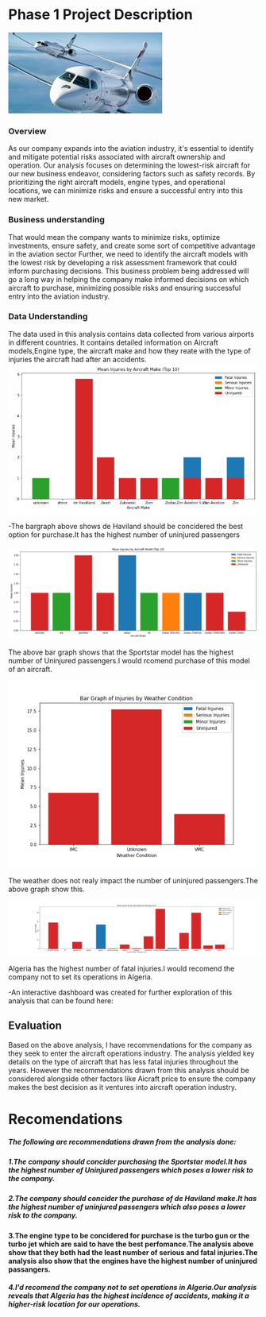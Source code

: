 # Phase 1 Project Description
![Image_Alt](https://github.com/nyange21/dsc-phase-1-project-v3/blob/aeeab43a5658df7a24c1b14d7f3744e4eac42ab7/aircraft.jpeg)
### Overview
As our company expands into the aviation industry, it's essential to identify and mitigate potential risks associated with aircraft ownership and operation. Our analysis focuses on determining the lowest-risk aircraft for our new business endeavor, considering factors such as safety records. By prioritizing the right aircraft models, engine types, and operational locations, we can minimize risks and ensure a successful entry into this new market.
### Business understanding
That would mean the company wants to minimize risks, optimize investments, ensure safety, and create some sort of competitive advantage in the aviation sector
Further, we need to identify the aircraft models with the lowest risk by developing a risk assessment framework that could inform purchasing decisions.
This business problem being addressed will go a long way in helping the company make informed decisions on which aircraft to purchase, minimizing possible risks and ensuring successful entry into the aviation industry.

### Data Understanding
The data used in this analysis contains data collected from various airports in different countries. It contains detailed information on Aircraft models,Engine type, the aircraft make and how they reate with the type of injuries the aircraft had after an accidents.
![Image_Alt](https://github.com/nyange21/dsc-phase-1-project-v3/blob/aeeab43a5658df7a24c1b14d7f3744e4eac42ab7/graph1.png)

-The bargraph above shows de Haviland should be concidered the best option for purchase.It has the highest number of uninjured passengers

![Image_Alt](https://github.com/nyange21/dsc-phase-1-project-v3/blob/aeeab43a5658df7a24c1b14d7f3744e4eac42ab7/graph2.png)

The above bar graph shows that the Sportstar model has the highest number of Uninjured passengers.I would rcomend purchase of this model of an aircraft.

![Image_Alt](https://github.com/nyange21/dsc-phase-1-project-v3/blob/aeeab43a5658df7a24c1b14d7f3744e4eac42ab7/graph3.png)

The weather does not realy impact the number of uninjured passengers.The above graph show this.

![Image_Alt](https://github.com/nyange21/dsc-phase-1-project-v3/blob/aeeab43a5658df7a24c1b14d7f3744e4eac42ab7/graph.png)

Algeria has the highest number of fatal injuries.I would recomend the company not to set its operations in Algeria.


-An interactive dashboard was created for further exploration of this analysis that can be found here:


## Evaluation
 Based on the above analysis, I have  recommendations for the company as they seek to enter the aircraft operations industry. The analysis yielded key details on the type of aircraft that has less fatal injuries throughout the years.
 However the recommendations drawn from this analysis should be considered alongside other factors like Aicraft price to ensure the company makes the best decision as it ventures into aircraft operation industry.

# Recomendations
##### The following are recommendations drawn from the analysis done:
##### 1.The company should concider purchasing the Sportstar model.It has the highest number of Uninjured passengers which poses a lower risk to the company.
##### 2.The company should concider the purchase of de Haviland make.It has the highest number of uninjured passengers which also poses a lower risk to the company.
#### 3.The engine type to be concidered for purchase is the turbo gun or the turbo jet which are said to have the best perfomance.The analysis above show that they both had the least number of serious and fatal injuries.The analysis also show that the engines have the highest number of uninjured passangers.
##### 4.I'd recomend the company not to set operations in Algeria.Our analysis reveals that Algeria has the highest incidence of accidents, making it a higher-risk location for our operations.
